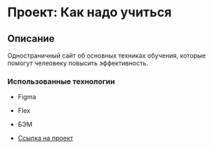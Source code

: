 # Проект: Как надо учиться

## Описание
Одностраничный сайт об основных техниках обучения, которые помогут челеовеку повысить эффективность.

### Использованные технологии

* Figma
* Flex
* БЭМ

* [Ссылка на проект](https://cra7yy.github.io/how-to-learn/)
